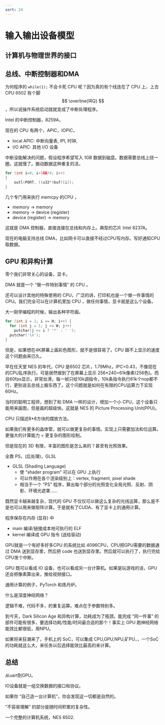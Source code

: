 ```yaml
---
sort: 24
---
```

# 输入输出设备模型


## 计算机与物理世界的接口


## 总线、中断控制器和DMA

为何程序的 `while(1);` 不会卡死 CPU 呢？因为真的有个线连在了 CPU 上，上古CPU 6502 有个脚 $$ \overline{IRQ} $$ ，所以说操作系统启动就就变成了中断处理程序。

Intel 的中断控制器，8259A，

现在的 CPU 有两个，APIC，IOPIC，
- local APIC: 中断向量表, IPI, 时钟,
- I/O APIC: 其他 I/O 设备


中断没能解决的问题，假设程序希望写入 1GB 数据到磁盘。数据需要总线上绕一圈，这就慢了。搬动数据这种重复的活，

```c
for (int i=0; i<1GB/4; i++)
{
    outl(PORT, ((u32*)buf)[i]);
}
```

几个专门用来执行 memcpy 的CPU ，
- memory → memory
- memory → device (register)
- device (register) → memory

这就是 DMA 控制器，直接连接在总线和内存上。典型的芯片 Intel 8237A。

现在的电脑支持总线 DMA，比如网卡可以直接不经过CPU写内存。写好通知CPU取数据。


## GPU 和异构计算

零个我们非常关心的设备，显卡。

DMA 就是一个 “做一件特别事情” 的 CPU 。

还可以设计其他的特殊使用的 CPU，广泛的讲，打印机也是一个做一件事情的 CPU。我们完全可以在计算机里加 CPU ，做任何事情，显卡就是这么个设备。

大一刚学编程的时候，输出各种字符画。

```c
for (int i = 1; i <= H; i++) {
  for (int j = 1; j <= W; j++)
    putchar(j <= i ? '*' : ' ');
  putchar('\n');
}
```

但是，如果想在4K屏幕上画彩色图形，就不是很容易了。CPU 跟不上显示的速度这个问题由来已久。

早在任天堂 NES 的年代，CPU 是6502 芯片，1.79Mhz，IPC=0.43，不像现在的CPU乱序执行。可是居然做到了在屏幕上显示 256*240=61k像素(256色)。而且60fps显示，非常丝滑，每一帧只给10k调指令，10k条指令执行61k个nop都不行，更别说去总线上搬东西了。这个问题就是如何在有限的CPU运算力下实现60Hz。

当时的聪明工程师，想到了和 DMA 一样的设计，增加一个小 CPU，这个设备只能用来画图，但是画的超级快。这就是 NES 的 Picture Processing Unit(PPU)。

CPU 只描述8*8方块的摆放方法。

如果我们有更多的晶体管，就可以做更复杂的事情。实现上只需要加法和位运算。更强大的计算能力 = 更复杂的图形绘制。

但是现在的 3D 有限，丰富的图形是怎么来的？甚至有光照效果。

全靠 PS，(后处理)，GLSL
- GLSL (Shading Language)
  - 使 “shader program” 可以在 GPU 上执行
  - 可以作用在各个渲染级别上：vertex, fragment, pixel shade
  - 相当于一个 “PS” 程序，算出每个部分的光照变化全局光照、反射、阴影、环境光遮罩……


既然显卡越来越复杂，现代的 GPU 不仅仅可以做这么复杂的光线运算，那么是不是也可以用来做矩阵计算。于是就有了CUDA、有了显卡上的通用计算。

程序保存在内存 (显存) 中
- main 编译/链接成本地可执行的 ELF
- kernel 编译成 GPU 指令 (送给驱动)


GPU就是一个有好多好多CPU 的系统比如 4096CPU，CPU把GPU需要的数据通过 DMA 送到显存里，然后把 code 也送到显存里。然后就可以执行了，执行完给CPU发个中断。

GPU 既可以看成 IO 设备，也可以看成另一台计算机。如果是玩游戏的话，GPU还会把像素算出来，推给视频接口。

通用计算的例子，PyTorch 和炼丹炉。

什么是深度神经网络？

逻辑不难，代码不多，的重复运算。难点在于参数特别多。

到今天，Dark Silicon Age 和异构计算，功耗成为了瓶颈。能完成 “同一件事” 的部件可能有很多，要选择功耗/性能/时间最合适的那个！事实上 GPU 跑神经网络能效比都很低，用NPU。

如果将来狂潮来了，手机上的 SoC，可以集成 CPU,GPU,NPU,矿PU，，一个SoC的功耗就这么大，来任务以后选择能效比最高的来计算。


## 总结

从uart到GPU。

IO设备就是一组交换数据的接口和协议。

如果你 “自己造一台计算机”，你会发现这一切都是自然的。

“不容易理解” 的部分是随时间积累的复杂性。

一个完整的计算机系统，NES 6502.


